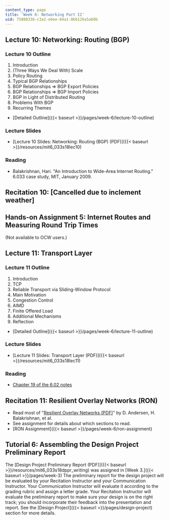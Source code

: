 ```yaml
---
content_type: page
title: 'Week 6: Networking Part II'
uid: 75800336-c3a2-ebee-84a1-8bb126a5a60b
---
```


Lecture 10: Networking: Routing (BGP)
-------------------------------------

### Lecture 10 Outline

1.  Introduction
2.  (Three Ways We Deal With) Scale
3.  Policy Routing
4.  Typical BGP Relationships
5.  BGP Relationships => BGP Export Policies
6.  BGP Relationships => BGP Import Policies
7.  BGP in Light of Distributed Routing
8.  Problems With BGP
9.  Recurring Themes

*   [Detailed Outline]({{< baseurl >}}/pages/week-6/lecture-10-outline)

### Lecture Slides

*   [Lecture 10 Slides: Networking: Routing (BGP) (PDF)]({{< baseurl >}}/resources/mit6_033s18lec10)

### Reading

*   Balakrishnan, Hari. "An Introduction to Wide-Area Internet Routing." 6.033 case study, MIT, January 2009. 

Recitation 10: \[Cancelled due to inclement weather\]
-----------------------------------------------------

Hands-on Assignment 5: Internet Routes and Measuring Round Trip Times
---------------------------------------------------------------------

(Not available to OCW users.)

Lecture 11: Transport Layer
---------------------------

### Lecture 11 Outline

1.  Introduction
2.  TCP
3.  Reliable Transport via Sliding-Window Protocol
4.  Main Motivation
5.  Congestion Control
6.  AIMD
7.  Finite Offered Load
8.  Additional Mechanisms
9.  Reflection

*   [Detailed Outline]({{< baseurl >}}/pages/week-6/lecture-11-outline)

### Lecture Slides

*   [Lecture 11 Slides: Transport Layer (PDF)]({{< baseurl >}}/resources/mit6_033s18lec11)

### Reading

*   [Chapter 19 of the 6.02 notes](/courses/6-02-introduction-to-eecs-ii-digital-communication-systems-fall-2012/pages/readings)

Recitation 11: Resilient Overlay Networks (RON)
-----------------------------------------------

*   Read most of "[Resilient Overlay Networks (PDF)](http://nms.lcs.mit.edu/papers/ron-sosp2001.pdf)" by D. Andersen, H. Balakrishnan, et al.
*   See assignment for details about which sections to read.
*   [RON Assignment]({{< baseurl >}}/pages/week-6/ron-assignment)

Tutorial 6: Assembling the Design Project Preliminary Report
------------------------------------------------------------

The [Design Project Preliminary Report (PDF)]({{< baseurl >}}/resources/mit6_033s18dppr_writing) was assigned in [Week 3.]({{< baseurl >}}/pages/week-3) The preliminary report for the design project will be evaluated by your Recitation Instructor and your Communication Instructor. Your Communication Instructor will evaluate it according to the grading rubric and assign a letter grade. Your Recitation Instructor will evaluate the preliminary report to make sure your design is on the right track; you should incorporate their feedback into the presentation and report. See the [Design Project]({{< baseurl >}}/pages/design-project) section for more details.